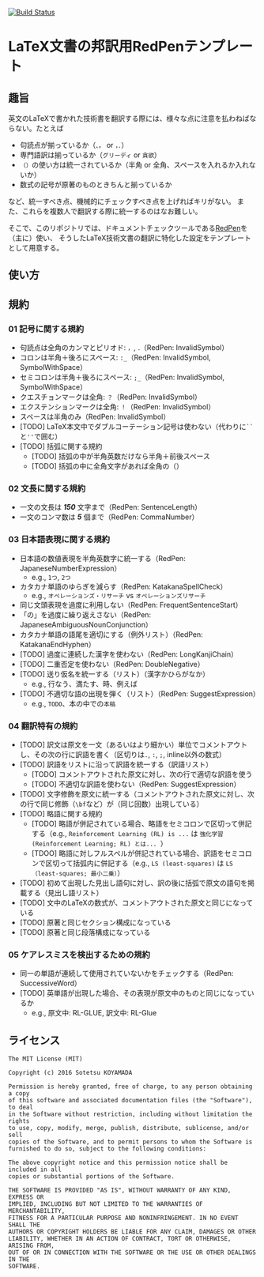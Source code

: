 [![Build Status](https://travis-ci.org/sotetsuk/redpen-ja-translation.svg?branch=master)](https://travis-ci.org/sotetsuk/redpen-ja-translation)

# LaTeX文書の邦訳用RedPenテンプレート

## 趣旨
英文のLaTeXで書かれた技術書を翻訳する際には、様々な点に注意を払わねばならない。たとえば

- 句読点が揃っているか（```、。``` or ```，．```）
- 専門語訳は揃っているか（```グリーディ``` or ```貪欲```）
- ```（）```の使い方は統一されているか（半角 or 全角、スペースを入れるか入れないか）
- 数式の記号が原著のものときちんと揃っているか

など、統一すべき点、機械的にチェックすべき点を上げればキリがない。
また、これらを複数人で翻訳する際に統一するのはなお難しい。


そこで、このリポジトリでは、ドキュメントチェックツールである[RedPen](http://redpen.cc/)を（主に）使い、
そうしたLaTeX技術文書の翻訳に特化した設定をテンプレートとして用意する。

## 使い方
## 規約

### 01 記号に関する規約

- 句読点は全角のカンマとピリオド: ```，```, ```．```（RedPen: InvalidSymbol）
- コロンは半角＋後ろにスペース: ```:_```（RedPen: InvalidSymbol, SymbolWithSpace）
- セミコロンは半角＋後ろにスペース: ```;_```（RedPen: InvalidSymbol, SymbolWithSpace）
- クエスチョンマークは全角: ```？```（RedPen: InvalidSymbol）
- エクステンションマークは全角: ```！```（RedPen: InvalidSymbol）
- スペースは半角のみ（RedPen: InvalidSymbol）
- [TODO] LaTeX本文中でダブルコーテーション記号は使わない（代わりに``` `` ```と```''```で囲む）
- [TODO] 括弧に関する規約
  - [TODO] 括弧の中が半角英数だけなら半角＋前後スペース
  - [TODO] 括弧の中に全角文字があれば全角の（）

### 02 文長に関する規約

- 一文の文長は _**150**_ 文字まで（RedPen: SentenceLength）
- 一文のコンマ数は _**5**_ 個まで（RedPen: CommaNumber）

### 03 日本語表現に関する規約

- 日本語の数値表現を半角英数字に統一する（RedPen: JapaneseNumberExpression）
  - e.g., ```1つ```, ```2つ```
- カタカナ単語のゆらぎを減らす（RedPen: KatakanaSpellCheck）
  - e.g., ```オペレーションズ・リサーチ``` vs ```オペレーションズリサーチ```
- 同じ文頭表現を過度に利用しない（RedPen: FrequentSentenceStart）
- 「の」を過度に繰り返えさない（RedPen: JapaneseAmbiguousNounConjunction）
- カタカナ単語の語尾を適切にする（例外リスト）（RedPen: KatakanaEndHyphen）
- [TODO] 過度に連続した漢字を使わない（RedPen: LongKanjiChain）
- [TODO] 二重否定を使わない（RedPen: DoubleNegative）
- [TODO] 送り仮名を統一する（リスト）（漢字かひらがなか）
  - e.g., 行なう、満たす、時、例えば
- [TODO] 不適切な語の出現を弾く（リスト）（RedPen: SuggestExpression）
  - e.g., ```TODO```、本の中での```本稿```

### 04 翻訳特有の規約

- [TODO] 訳文は原文を一文（あるいはより細かい）単位でコメントアウトし、その次の行に訳語を書く（区切りは```.```, ```:```, ```;```, inline以外の数式）
- [TODO] 訳語をリストに沿って訳語を統一する（訳語リスト）
  - [TODO] コメントアウトされた原文に対し、次の行で適切な訳語を使う
  - [TODO] 不適切な訳語を使わない（RedPen: SuggestExpression）
- [TODO] 文字修飾を原文に統一する（コメントアウトされた原文に対し、次の行で同じ修飾（```\bf```など）が（同じ回数）出現している）
- [TODO] 略語に関する規約
  - [TODO] 略語が併記されている場合、略語をセミコロンで区切って併記する（e.g., ```Reinforcement Learning (RL) is ...``` は ```強化学習 (Reinforcement Learning; RL) とは... ```）
  - [TDOO] 略語に対しフルスペルが併記されている場合、訳語をセミコロンで区切って括弧内に併記する（e.g., ```LS (least-squares)``` は ```LS（least-squares; 最小二乗）```）
- [TODO] 初めて出現した見出し語句に対し、訳の後に括弧で原文の語句を掲載する（見出し語リスト）
- [TODO] 文中のLaTeXの数式が、コメントアウトされた原文と同じになっている
- [TODO] 原著と同じセクション構成になっている
- [TODO] 原著と同じ段落構成になっている

### 05 ケアレスミスを検出するための規約

- 同一の単語が連続して使用されていないかをチェックする（RedPen: SuccessiveWord）
- [TODO] 英単語が出現した場合、その表現が原文中のものと同じになっているか
  - e.g., 原文中: RL-GLUE, 訳文中: RL-Glue

<!--
### その他使えそうなValidator

- [TODO] JapaneseStyle （ですます。である）
-->

## ライセンス

```
The MIT License (MIT)

Copyright (c) 2016 Sotetsu KOYAMADA

Permission is hereby granted, free of charge, to any person obtaining a copy
of this software and associated documentation files (the "Software"), to deal
in the Software without restriction, including without limitation the rights
to use, copy, modify, merge, publish, distribute, sublicense, and/or sell
copies of the Software, and to permit persons to whom the Software is
furnished to do so, subject to the following conditions:

The above copyright notice and this permission notice shall be included in all
copies or substantial portions of the Software.

THE SOFTWARE IS PROVIDED "AS IS", WITHOUT WARRANTY OF ANY KIND, EXPRESS OR
IMPLIED, INCLUDING BUT NOT LIMITED TO THE WARRANTIES OF MERCHANTABILITY,
FITNESS FOR A PARTICULAR PURPOSE AND NONINFRINGEMENT. IN NO EVENT SHALL THE
AUTHORS OR COPYRIGHT HOLDERS BE LIABLE FOR ANY CLAIM, DAMAGES OR OTHER
LIABILITY, WHETHER IN AN ACTION OF CONTRACT, TORT OR OTHERWISE, ARISING FROM,
OUT OF OR IN CONNECTION WITH THE SOFTWARE OR THE USE OR OTHER DEALINGS IN THE
SOFTWARE.
```
